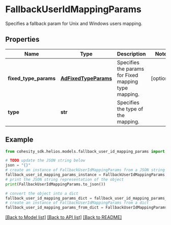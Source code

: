 # FallbackUserIdMappingParams

Specifies a fallback param for Unix and Windows users mapping.

## Properties

Name | Type | Description | Notes
------------ | ------------- | ------------- | -------------
**fixed_type_params** | [**AdFixedTypeParams**](AdFixedTypeParams.md) | Specifies the params for Fixed mapping type mapping. | [optional] 
**type** | **str** | Specifies the type of the mapping. | 

## Example

```python
from cohesity_sdk.helios.models.fallback_user_id_mapping_params import FallbackUserIdMappingParams

# TODO update the JSON string below
json = "{}"
# create an instance of FallbackUserIdMappingParams from a JSON string
fallback_user_id_mapping_params_instance = FallbackUserIdMappingParams.from_json(json)
# print the JSON string representation of the object
print(FallbackUserIdMappingParams.to_json())

# convert the object into a dict
fallback_user_id_mapping_params_dict = fallback_user_id_mapping_params_instance.to_dict()
# create an instance of FallbackUserIdMappingParams from a dict
fallback_user_id_mapping_params_from_dict = FallbackUserIdMappingParams.from_dict(fallback_user_id_mapping_params_dict)
```
[[Back to Model list]](../README.md#documentation-for-models) [[Back to API list]](../README.md#documentation-for-api-endpoints) [[Back to README]](../README.md)


